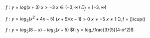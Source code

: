
$f: y =log(x+3)$
$x>-3$
$x \in (-3; \infty)$
$D_f = (-3, \infty)$

$f: y = log_3(x^2+4x-5)$
$(x+5)(x-1)> 0$
$x \ne -5$
$x \ne 1$
D_f = ()\cup()

$f: y = log_5 (8-x)-log_5(x+5)$
$f: y = log_\frac{3}{5}(4-x^2)$
